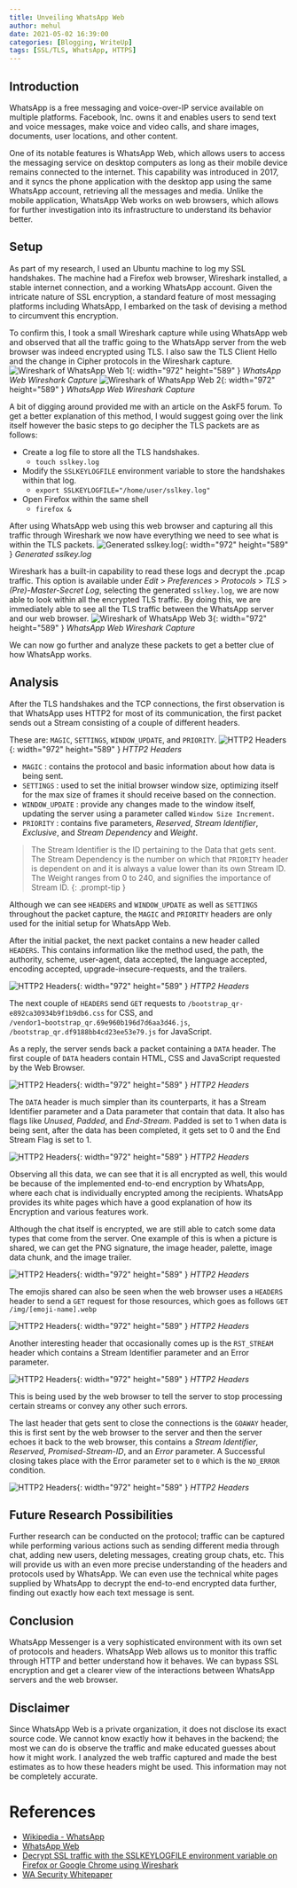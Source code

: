 ```yaml
---
title: Unveiling WhatsApp Web
author: mehul
date: 2021-05-02 16:39:00
categories: [Blogging, WriteUp]
tags: [SSL/TLS, WhatsApp, HTTPS]
---
```


## Introduction

WhatsApp is a free messaging and voice-over-IP service available on multiple platforms. Facebook, Inc. owns it and enables users to send text and voice messages, make voice and video calls, and share images, documents, user locations, and other content.

One of its notable features is WhatsApp Web, which allows users to access the messaging service on desktop computers as long as their mobile device remains connected to the internet. This capability was introduced in 2017, and it syncs the phone application with the desktop app using the same WhatsApp account, retrieving all the messages and media. Unlike the mobile application, WhatsApp Web works on web browsers, which allows for further investigation into its infrastructure to understand its behavior better.

## Setup

As part of my research, I used an Ubuntu machine to log my SSL handshakes. The machine had a Firefox web browser, Wireshark installed, a stable internet connection, and a working WhatsApp account.
Given the intricate nature of SSL encryption, a standard feature of most messaging platforms including WhatsApp, I embarked on the task of devising a method to circumvent this encryption.

To confirm this, I took a small Wireshark capture while using WhatsApp web and observed that all the traffic going to the WhatsApp server from the web browser was indeed encrypted using TLS. I also saw the TLS Client Hello and the change in Cipher protocols in the Wireshark capture.
![Wireshark of WhatsApp Web 1](/assets/img/posts/UnveilingWhatsapp-1.png){: width="972" height="589" } *WhatsApp Web Wireshark Capture*
![Wireshark of WhatsApp Web 2](/assets/img/posts/UnveilingWhatsapp-2.png){: width="972" height="589" } *WhatsApp Web Wireshark Capture*

A bit of digging around provided me with an article on the AskF5 forum. To get a better explanation of this method, I would suggest going over the link itself however the basic steps to go decipher the TLS packets are as follows:
- Create a log file to store all the TLS handshakes.
  - ``touch sslkey.log``
- Modify the ``SSLKEYLOGFILE`` environment variable to store the handshakes within that log.
  - ``export SSLKEYLOGFILE="/home/user/sslkey.log"``
- Open Firefox within the same shell
  - ``firefox &``

After using WhatsApp web using this web browser and capturing all this traffic through Wireshark we now have everything we need to see what is within the TLS packets.
![Generated sslkey.log](/assets/img/posts/UnveilingWhatsapp-3.png){: width="972" height="589" } *Generated sslkey.log*

Wireshark has a built-in capability to read these logs and decrypt the .pcap traffic. This option is available under *Edit* > *Preferences* > *Protocols* > *TLS* > *(Pre)-Master-Secret Log*, selecting the generated ``sslkey.log``, we are now able to look within all the encrypted TLS traffic.
By doing this, we are immediately able to see all the TLS traffic between the WhatsApp server and our web browser.
![Wireshark of WhatsApp Web 3](/assets/img/posts/UnveilingWhatsapp-4.png){: width="972" height="589" } *WhatsApp Web Wireshark Capture*

We can now go further and analyze these packets to get a better clue of how WhatsApp works.

## Analysis

After the TLS handshakes and the TCP connections, the first observation is that WhatsApp uses HTTP2 for most of its communication, the first packet sends out a Stream consisting of a couple of different headers.

These are: ``MAGIC``, ``SETTINGS``, ``WINDOW_UPDATE``, and ``PRIORITY``.
![HTTP2 Headers](/assets/img/posts/UnveilingWhatsapp-5.png){: width="972" height="589" } *HTTP2 Headers*

- ``MAGIC`` : contains the protocol and basic information about how data is being sent.
- ``SETTINGS`` : used to set the initial browser window size, optimizing itself for the max size of frames it should receive based on the connection.
- ``WINDOW_UPDATE`` : provide any changes made to the window itself, updating the server using a parameter called ``Window Size Increment``.
- ``PRIORITY`` : contains five parameters, *Reserved*, *Stream Identifier*, *Exclusive*, and *Stream Dependency* and *Weight*.

>  The Stream Identifier is the ID pertaining to the Data that gets sent. The Stream Dependency is the number on which that ``PRIORITY`` header is dependent on and it is always a value lower than its own Stream ID. The Weight ranges from 0 to 240, and signifies the importance of Stream ID.
{: .prompt-tip }

Although we can see ``HEADERS`` and ``WINDOW_UPDATE`` as well as ``SETTINGS`` throughout the packet capture, the ``MAGIC`` and ``PRIORITY`` headers are only used for the initial setup for WhatsApp Web.

After the initial packet, the next packet contains a new header called ``HEADERS``. This contains information like the method used, the path, the authority, scheme, user-agent, data accepted, the language accepted, encoding accepted, upgrade-insecure-requests, and the trailers.

![HTTP2 Headers](/assets/img/posts/UnveilingWhatsapp-6.png){: width="972" height="589" } *HTTP2 Headers*

The next couple of ``HEADERS`` send ``GET`` requests to ``/bootstrap_qr-e892ca30934b9f1b9db6.css`` for CSS, and ``/vendor1~bootstrap_qr.69e960b196d7d6aa3d46.js``, ``/bootstrap_qr.df9188bb4cd23ee53e79.js`` for JavaScript.

As a reply, the server sends back a packet containing a ``DATA`` header. The first couple of ``DATA`` headers contain HTML, CSS and JavaScript requested by the Web Browser.

![HTTP2 Headers](/assets/img/posts/UnveilingWhatsapp-7.png){: width="972" height="589" } *HTTP2 Headers*

The ``DATA`` header is much simpler than its counterparts, it has a Stream Identifier parameter and a Data parameter that contain that data. It also has flags like *Unused*, *Padded*, and *End-Stream*. Padded is set to 1 when data is being sent, after the data has been completed, it gets set to 0 and the End Stream Flag is set to 1.

![HTTP2 Headers](/assets/img/posts/UnveilingWhatsapp-8.png){: width="972" height="589" } *HTTP2 Headers*

Observing all this data, we can see that it is all encrypted as well, this would be because of the implemented end-to-end encryption by WhatsApp, where each chat is individually encrypted among the recipients. WhatsApp provides its white pages which have a good explanation of how its Encryption and various features work.

Although the chat itself is encrypted, we are still able to catch some data types that come from the server. One example of this is when a picture is shared, we can get the PNG signature, the image header, palette, image data chunk, and the image trailer.

![HTTP2 Headers](/assets/img/posts/UnveilingWhatsapp-9.png){: width="972" height="589" } *HTTP2 Headers*

The emojis shared can also be seen when the web browser uses a ``HEADERS`` header to send a ``GET`` request for those resources, which goes as follows ``GET /img/[emoji-name].webp``

![HTTP2 Headers](/assets/img/posts/UnveilingWhatsapp-10.png){: width="972" height="589" } *HTTP2 Headers*

Another interesting header that occasionally comes up is the ``RST_STREAM`` header which contains a Stream Identifier parameter and an Error parameter.

![HTTP2 Headers](/assets/img/posts/UnveilingWhatsapp-11.png){: width="972" height="589" } *HTTP2 Headers*

This is being used by the web browser to tell the server to stop processing certain streams or convey any other such errors.

The last header that gets sent to close the connections is the ``GOAWAY`` header, this is first sent by the web browser to the server and then the server echoes it back to the web browser, this contains a *Stream Identifier*, *Reserved*, *Promised-Stream-ID*, and an *Error* parameter. A Successful closing takes place with the Error parameter set to ``0`` which is the ``NO_ERROR`` condition.

![HTTP2 Headers](/assets/img/posts/UnveilingWhatsapp-12.png){: width="972" height="589" } *HTTP2 Headers*

## Future Research Possibilities

Further research can be conducted on the protocol; traffic can be captured while performing various actions such as sending different media through chat, adding new users, deleting messages, creating group chats, etc. This will provide us with an even more precise understanding of the headers and protocols used by WhatsApp. We can even use the technical white pages supplied by WhatsApp to decrypt the end-to-end encrypted data further, finding out exactly how each text message is sent.

## Conclusion

WhatsApp Messenger is a very sophisticated environment with its own set of protocols and headers. WhatsApp Web allows us to monitor this traffic through HTTP and better understand how it behaves. We can bypass SSL encryption and get a clearer view of the interactions between WhatsApp servers and the web browser.

## Disclaimer

Since WhatsApp Web is a private organization, it does not disclose its exact source code. We cannot know exactly how it behaves in the backend; the most we can do is observe the traffic and make educated guesses about how it might work. I analyzed the web traffic captured and made the best estimates as to how these headers might be used. This information may not be completely accurate.

# References

- [Wikipedia - WhatsApp](https://en.wikipedia.org/wiki/WhatsApp)
- [WhatsApp Web](https://web.whatsapp.com/)
- [Decrypt SSL traffic with the SSLKEYLOGFILE environment variable on Firefox or Google Chrome using Wireshark](https://support.f5.com/csp/article/K50557518)
- [WA Security Whitepaper](https://www.scribd.com/document/545335419/WA-Security-WhitePaper-1)
